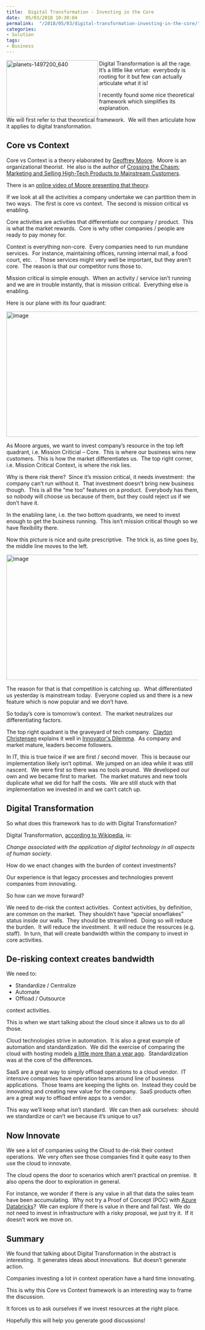 ```yaml
---
title:  Digital Transformation - Investing in the Core
date:  05/03/2018 10:30:04
permalink:  "/2018/05/03/digital-transformation-investing-in-the-core/"
categories:
- Solution
tags:
- Business
---
```

<a href="http://vincentlauzon.files.wordpress.com/2018/04/planets-1497200_640.jpg"><img style="border:0 currentcolor;float:left;display:inline;background-image:none;" title="planets-1497200_640" src="http://vincentlauzon.files.wordpress.com/2018/04/planets-1497200_640_thumb.jpg" alt="planets-1497200_640" width="240" height="147" align="left" border="0" /></a>Digital Transformation is all the rage.  It’s a little like virtue:  everybody is rooting for it but few can actually articulate what it is!

I recently found some nice theoretical framework which simplifies its explanation.

We will first refer to that theoretical framework.  We will then articulate how it applies to digital transformation.
<h2>Core vs Context</h2>
Core vs Context is a theory elaborated by <a href="https://en.wikipedia.org/wiki/Geoffrey_Moore">Geoffrey Moore</a>.  Moore is an organizational theorist.  He also is the author of <a href="https://en.wikipedia.org/wiki/Crossing_the_Chasm">Crossing the Chasm: Marketing and Selling High-Tech Products to Mainstream Customers</a>.

There is an <a href="https://ecorner.stanford.edu/video/core-and-context/">online video of Moore presenting that theory</a>.

If we look at all the activities a company undertake we can partition them in two ways.  The first is core vs context.  The second is mission critical vs enabling.

Core activities are activities that differentiate our company / product.  This is what the market rewards.  Core is why other companies / people are ready to pay money for.

Context is everything non-core.  Every companies need to run mundane services.  For instance, maintaining offices, running internal mail, a food court, etc.  .  Those services might very well be important, but they aren’t core.  The reason is that our competitor runs those to.

Mission critical is simple enough.  When an activity / service isn’t running and we are in trouble instantly, that is mission critical.  Everything else is enabling.

Here is our plane with its four quadrant:

<a href="http://vincentlauzon.files.wordpress.com/2018/04/image1.png"><img style="border:0 currentcolor;margin-right:auto;margin-left:auto;float:none;display:block;background-image:none;" title="image" src="http://vincentlauzon.files.wordpress.com/2018/04/image_thumb1.png" alt="image" width="505" height="328" border="0" /></a>

As Moore argues, we want to invest company’s resource in the top left quadrant, i.e. Mission Criticial – Core.  This is where our business wins new customers.  This is how the market differentiates us.  The top right corner, i.e. Mission Critical Context, is where the risk lies.

Why is there risk there?  Since it’s mission critical, it needs investment:  the company can’t run without it.  That investment doesn’t bring new business though.  This is all the “me too” features on a product.  Everybody has them, so nobody will choose us because of them, but they could reject us if we don’t have it.

In the enabling lane, i.e. the two bottom quadrants, we need to invest enough to get the business running.  This isn’t mission critical though so we have flexibility there.

Now this picture is nice and quite prescriptive.  The trick is, as time goes by, the middle line moves to the left.

<a href="http://vincentlauzon.files.wordpress.com/2018/04/image2.png"><img style="border:0 currentcolor;margin-right:auto;margin-left:auto;float:none;display:block;background-image:none;" title="image" src="http://vincentlauzon.files.wordpress.com/2018/04/image_thumb2.png" alt="image" width="505" height="328" border="0" /></a>

The reason for that is that competition is catching up.  What differentiated us yesterday is mainstream today.  Everyone copied us and there is a new feature which is now popular and we don’t have.

So today’s core is tomorrow’s context.  The market neutralizes our differentiating factors.

The top right quadrant is the graveyard of tech company.  <a href="https://en.wikipedia.org/wiki/Clayton_Christensen">Clayton Christensen</a> explains it well in <a href="https://en.wikipedia.org/wiki/The_Innovator%27s_Dilemma">Innovator's Dilemma</a>.  As company and market mature, leaders become followers.

In IT, this is true twice if we are first / second mover.  This is because our implementation likely isn’t optimal.  We jumped on an idea while it was still nascent.  We were first so there was no tools around.  We developed our own and we became first to market.  The market matures and new tools duplicate what we did for half the costs.  We are still stuck with that implementation we invested in and we can’t catch up.
<h2>Digital Transformation</h2>
So what does this framework has to do with Digital Transformation?

Digital Transformation, <a href="https://en.wikipedia.org/wiki/Digital_transformation">according to Wikipedia</a>, is:

<em>Change associated with the application of digital technology in all aspects of human society</em>.

How do we enact changes with the burden of context investments?

Our experience is that legacy processes and technologies prevent companies from innovating.

So how can we move forward?

We need to de-risk the context activities.  Context activities, by definition, are common on the market.  They shouldn’t have “special snowflakes” status inside our walls.  They should be streamlined.  Doing so will reduce the burden.  It will reduce the investment.  It will reduce the resources (e.g. staff).  In turn, that will create bandwidth within the company to invest in core activities.
<h2>De-risking context creates bandwidth</h2>
We need to:
<ul>
 	<li>Standardize / Centralize</li>
 	<li>Automate</li>
 	<li>Offload / Outsource</li>
</ul>
context activities.

This is when we start talking about the cloud since it allows us to do all those.

Cloud technologies strive in automation.  It is also a great example of automation and standardization.  We did the exercise of comparing the cloud with hosting models <a href="https://vincentlauzon.com/2017/02/26/cloud-vs-hosting-outsourcing/">a little more than a year ago</a>.  Standardization was at the core of the differences.

SaaS are a great way to simply offload operations to a cloud vendor.  IT intensive companies have operation teams around line of business applications.  Those teams are keeping the lights on.  Instead they could be innovating and creating new value for the company.  SaaS products often are a great way to offload entire apps to a vendor.

This way we’ll keep what isn’t standard.  We can then ask ourselves:  should we standardize or can’t we because it’s unique to us?
<h2>Now Innovate</h2>
We see a lot of companies using the Cloud to de-risk their context operations.  We very often see those companies find it quite easy to then use the cloud to innovate.

The cloud opens the door to scenarios which aren’t practical on premise.  It also opens the door to exploration in general.

For instance, we wonder if there is any value in all that data the sales team have been accumulating.  Why not try a Proof of Concept (POC) with <a href="https://vincentlauzon.com/2017/12/18/azure-databricks-getting-started/">Azure Databricks</a>?  We can explore if there is value in there and fail fast.  We do not need to invest in infrastructure with a risky proposal, we just try it.  If it doesn’t work we move on.
<h2>Summary</h2>
We found that talking about Digital Transformation in the abstract is interesting.  It generates ideas about innovations.  But doesn’t generate action.

Companies investing a lot in context operation have a hard time innovating.

This is why this Core vs Context framework is an interesting way to frame the discussion.

It forces us to ask ourselves if we invest resources at the right place.

Hopefully this will help you generate good discussions!